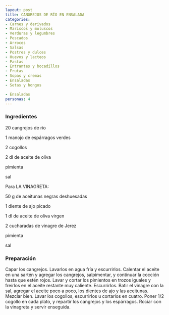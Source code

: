 ```yaml
---
layout: post
title: CANGREJOS DE RÍO EN ENSALADA
categories:
- Carnes y derivados
- Mariscos y moluscos
- Verduras y legumbres
- Pescados
- Arroces
- Salsas
- Postres y dulces
- Huevos y lacteos
- Pastas
- Entrantes y bocadillos
- Frutas
- Sopas y cremas
- Ensaladas
- Setas y hongos

- Ensaladas
personas: 4 
---
```

<h3>Ingredientes</h3>
20 cangrejos de río

1 manojo de espárragos verdes

2 cogollos

2 dl de aceite de oliva

pimienta

sal

Para LA VINAGRETA:

50 g de aceitunas negras deshuesadas

1 diente de ajo picado

1 dl de aceite de oliva virgen

2 cucharadas de vinagre de Jerez

pimienta

sal

<h3>Preparación</h3>
Capar los cangrejos. Lavarlos en agua fría y escurrirlos. Calentar el aceite en una sartén y agregar los cangrejos, salpimentar, y continuar la cocción hasta que estén rojos. Lavar y cortar los pimientos en trozos iguales y freírlos en el aceite restante muy caliente. Escurrirlos. Batir el vinagre con la sal, agregar el aceite poco a poco, los dientes de ajo y las aceitunas. Mezclar bien. Lavar los cogollos, escurrirlos u cortarlos en cuatro. Poner 1/2 cogollo en cada plato, y repartir los cangrejos y los espárragos. Rociar con la vinagreta y servir enseguida.

